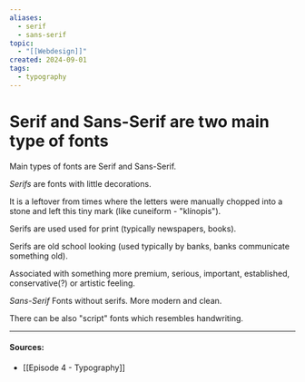 ```yaml
---
aliases:
  - serif
  - sans-serif
topic:
  - "[[Webdesign]]"
created: 2024-09-01
tags:
  - typography
---
```


# Serif and Sans-Serif are two main type of fonts

Main types of fonts are Serif and Sans-Serif.

*Serifs* are fonts with little decorations.

It is a leftover from times where the letters were manually chopped into a stone and left this tiny mark (like cuneiform - "klínopis").

Serifs are used used for print (typically newspapers, books).

Serifs are old school looking (used typically by banks, banks communicate something old).

Associated with something more premium, serious, important, established, conservative(?) or artistic feeling.

*Sans-Serif* Fonts without serifs.
More modern and clean.

There can be also "script" fonts which resembles handwriting.
___
#### Sources:
- [[Episode 4 - Typography]]